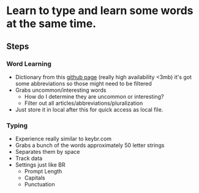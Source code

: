 # Learn to type and learn some words at the same time.

## Steps
### Word Learning
* Dictionary from this [github page](https://raw.githubusercontent.com/lorenbrichter/Words/master/Words/en.txt) (really high availability <3mb) it's got some abbreviations so those might need to be filtered
* Grabs uncommon/interesting words
  * How do I determine they are uncommon or interesting?
  * Filter out all articles/abbreviations/pluralization
* Just store it in local after this for quick access as local file.

### Typing
* Experience really similar to keybr.com
* Grabs a bunch of the words approximately 50 letter strings
* Separates them by space
* Track data
* Settings just like BR
  * Prompt Length
  * Capitals
  * Punctuation
